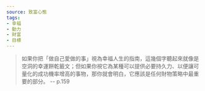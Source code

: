 ```yaml
---
source: 致富心態
tags:
- 幸福
- 動力
- 財富
- 目標
---
```

> 如果你把「做自己愛做的事」視為幸福人生的指南，這幾個字聽起來就像是空洞的幸運餅乾籤文；但如果你視它為某種可以提供必要持久力、以便讓可量化的成功機率增高的事物，那你就會明白，它應該是任何財物策略中最重要的部分。 
> \-- p.159